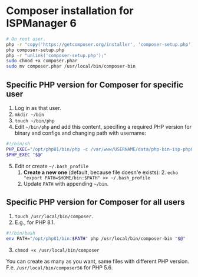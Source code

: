 # Composer installation for ISPManager 6

```bash
# On root user.
php -r "copy('https://getcomposer.org/installer', 'composer-setup.php');"
php composer-setup.php
php -r "unlink('composer-setup.php');"
sudo chmod +x composer.phar
sudo mv composer.phar /usr/local/bin/composer-bin
```

## Specific PHP version for Composer for specific user

1. Log in as that user.
2. `mkdir ~/bin`
3. `touch ~/bin/php`
4. Edit `~/bin/php` and add this content, specifing a required PHP version for binary and configs and changing path with username:

```sh
#!/bin/sh
PHP_EXEC="/opt/php81/bin/php -c /var/www/USERNAME/data/php-bin-isp-php81"
$PHP_EXEC "$@"
```

5. Edit or create `~/.bash_profile`
   1. **Create a new one** (default, because file doesn'e exists):
      2. `echo "export PATH=$HOME/bin:$PATH" >> ~/.bash_profile`
   7. Update `PATH` with appending `~/bin`.

## Specific PHP version for Composer for all users

1. `touch /usr/local/bin/composer`.
2. E.g., for PHP 8.1.

```bash
#!/bin/bash
env PATH="/opt/php81/bin:$PATH" php /usr/local/bin/composer-bin "$@"
```

3. `chmod +x /usr/local/bin/composer`

You can create as many as you want, same files with different PHP version. F.e. `/usr/local/bin/composer56` for PHP 5.6.
